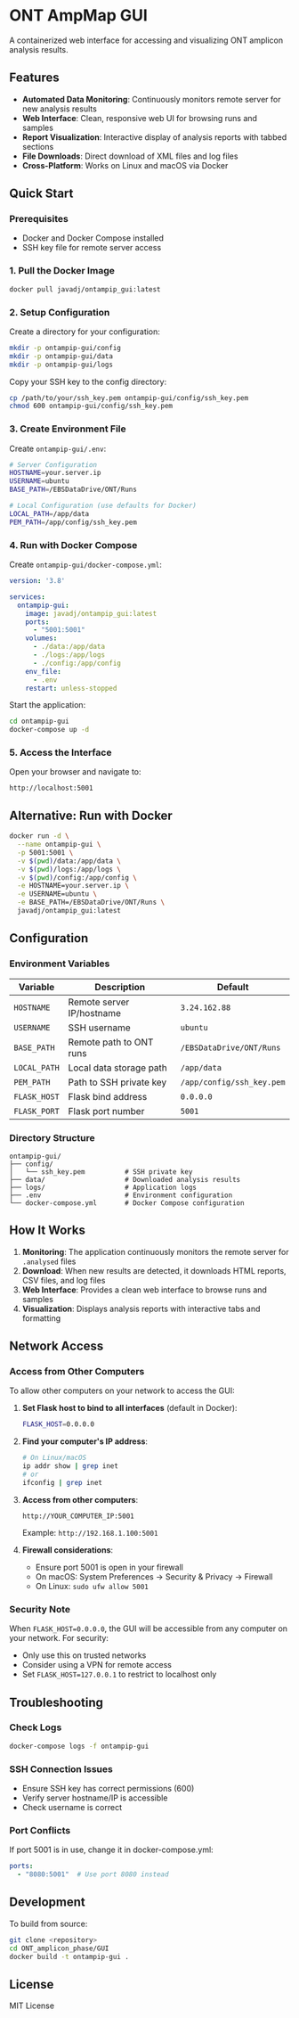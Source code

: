 # ONT AmpMap GUI

A containerized web interface for accessing and visualizing ONT amplicon analysis results.

## Features

- **Automated Data Monitoring**: Continuously monitors remote server for new analysis results
- **Web Interface**: Clean, responsive web UI for browsing runs and samples
- **Report Visualization**: Interactive display of analysis reports with tabbed sections
- **File Downloads**: Direct download of XML files and log files
- **Cross-Platform**: Works on Linux and macOS via Docker

## Quick Start

### Prerequisites

- Docker and Docker Compose installed
- SSH key file for remote server access

### 1. Pull the Docker Image

```bash
docker pull javadj/ontampip_gui:latest
```

### 2. Setup Configuration

Create a directory for your configuration:

```bash
mkdir -p ontampip-gui/config
mkdir -p ontampip-gui/data
mkdir -p ontampip-gui/logs
```

Copy your SSH key to the config directory:

```bash
cp /path/to/your/ssh_key.pem ontampip-gui/config/ssh_key.pem
chmod 600 ontampip-gui/config/ssh_key.pem
```

### 3. Create Environment File

Create `ontampip-gui/.env`:

```bash
# Server Configuration
HOSTNAME=your.server.ip
USERNAME=ubuntu
BASE_PATH=/EBSDataDrive/ONT/Runs

# Local Configuration (use defaults for Docker)
LOCAL_PATH=/app/data
PEM_PATH=/app/config/ssh_key.pem
```

### 4. Run with Docker Compose

Create `ontampip-gui/docker-compose.yml`:

```yaml
version: '3.8'

services:
  ontampip-gui:
    image: javadj/ontampip_gui:latest
    ports:
      - "5001:5001"
    volumes:
      - ./data:/app/data
      - ./logs:/app/logs
      - ./config:/app/config
    env_file:
      - .env
    restart: unless-stopped
```

Start the application:

```bash
cd ontampip-gui
docker-compose up -d
```

### 5. Access the Interface

Open your browser and navigate to:
```
http://localhost:5001
```

## Alternative: Run with Docker

```bash
docker run -d \
  --name ontampip-gui \
  -p 5001:5001 \
  -v $(pwd)/data:/app/data \
  -v $(pwd)/logs:/app/logs \
  -v $(pwd)/config:/app/config \
  -e HOSTNAME=your.server.ip \
  -e USERNAME=ubuntu \
  -e BASE_PATH=/EBSDataDrive/ONT/Runs \
  javadj/ontampip_gui:latest
```

## Configuration

### Environment Variables

| Variable | Description | Default |
|----------|-------------|---------|
| `HOSTNAME` | Remote server IP/hostname | `3.24.162.88` |
| `USERNAME` | SSH username | `ubuntu` |
| `BASE_PATH` | Remote path to ONT runs | `/EBSDataDrive/ONT/Runs` |
| `LOCAL_PATH` | Local data storage path | `/app/data` |
| `PEM_PATH` | Path to SSH private key | `/app/config/ssh_key.pem` |
| `FLASK_HOST` | Flask bind address | `0.0.0.0` |
| `FLASK_PORT` | Flask port number | `5001` |

### Directory Structure

```
ontampip-gui/
├── config/
│   └── ssh_key.pem          # SSH private key
├── data/                    # Downloaded analysis results
├── logs/                    # Application logs
├── .env                     # Environment configuration
└── docker-compose.yml       # Docker Compose configuration
```

## How It Works

1. **Monitoring**: The application continuously monitors the remote server for `.analysed` files
2. **Download**: When new results are detected, it downloads HTML reports, CSV files, and log files
3. **Web Interface**: Provides a clean web interface to browse runs and samples
4. **Visualization**: Displays analysis reports with interactive tabs and formatting

## Network Access

### Access from Other Computers

To allow other computers on your network to access the GUI:

1. **Set Flask host to bind to all interfaces** (default in Docker):
   ```bash
   FLASK_HOST=0.0.0.0
   ```

2. **Find your computer's IP address**:
   ```bash
   # On Linux/macOS
   ip addr show | grep inet
   # or
   ifconfig | grep inet
   ```

3. **Access from other computers**:
   ```
   http://YOUR_COMPUTER_IP:5001
   ```
   Example: `http://192.168.1.100:5001`

4. **Firewall considerations**:
   - Ensure port 5001 is open in your firewall
   - On macOS: System Preferences → Security & Privacy → Firewall
   - On Linux: `sudo ufw allow 5001`

### Security Note

When `FLASK_HOST=0.0.0.0`, the GUI will be accessible from any computer on your network. For security:
- Only use this on trusted networks
- Consider using a VPN for remote access
- Set `FLASK_HOST=127.0.0.1` to restrict to localhost only

## Troubleshooting

### Check Logs

```bash
docker-compose logs -f ontampip-gui
```

### SSH Connection Issues

- Ensure SSH key has correct permissions (600)
- Verify server hostname/IP is accessible
- Check username is correct

### Port Conflicts

If port 5001 is in use, change it in docker-compose.yml:

```yaml
ports:
  - "8080:5001"  # Use port 8080 instead
```

## Development

To build from source:

```bash
git clone <repository>
cd ONT_amplicon_phase/GUI
docker build -t ontampip-gui .
```

## License

MIT License